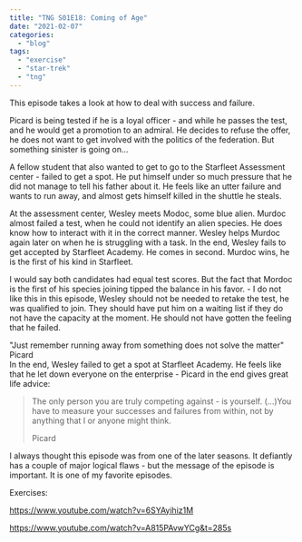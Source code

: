 ```yaml
---
title: "TNG S01E18: Coming of Age"
date: "2021-02-07"
categories: 
  - "blog"
tags: 
  - "exercise"
  - "star-trek"
  - "tng"
---
```


This episode takes a look at how to deal with success and failure.

Picard is being tested if he is a loyal officer - and while he passes the test, and he would get a promotion to an admiral. He decides to refuse the offer, he does not want to get involved with the politics of the federation. But something sinister is going on...

A fellow student that also wanted to get to go to the Starfleet Assessment center - failed to get a spot. He put himself under so much pressure that he did not manage to tell his father about it. He feels like an utter failure and wants to run away, and almost gets himself killed in the shuttle he steals.

  
At the assessment center, Wesley meets Modoc, some blue alien. Murdoc almost failed a test, when he could not identify an alien species. He does know how to interact with it in the correct manner. Wesley helps Murdoc again later on when he is struggling with a task. In the end, Wesley fails to get accepted by Starfleet Academy. He comes in second. Murdoc wins, he is the first of his kind in Starfleet.

  
I would say both candidates had equal test scores. But the fact that Mordoc is the first of his species joining tipped the balance in his favor. - I do not like this in this episode, Wesley should not be needed to retake the test, he was qualified to join. They should have put him on a waiting list if they do not have the capacity at the moment. He should not have gotten the feeling that he failed.

  
"Just remember running away from something does not solve the matter" Picard  
In the end, Wesley failed to get a spot at Starfleet Academy. He feels like that he let down everyone on the enterprise - Picard in the end gives great life advice:  

> The only person you are truly competing against - is yourself. (...)You have to measure your successes and failures from within, not by anything that I or anyone might think.
> 
> Picard

  
I always thought this episode was from one of the later seasons. It defiantly has a couple of major logical flaws - but the message of the episode is important. It is one of my favorite episodes.

Exercises:

https://www.youtube.com/watch?v=6SYAyihiz1M

https://www.youtube.com/watch?v=A815PAvwYCg&t=285s
